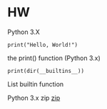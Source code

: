 # HW

Python 3.X
```
print("Hello, World!")
```
the print() function (Python 3.x)
```
print(dir(__builtins__))
```

List builtin function

Python 3.x zip
[zip](https://github.com/jc200616/HW/blob/main/python3%20zip.md)
